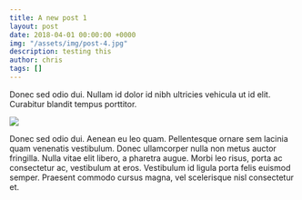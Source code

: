 ```yaml
---
title: A new post 1
layout: post
date: 2018-04-01 00:00:00 +0000
img: "/assets/img/post-4.jpg"
description: testing this
author: chris
tags: []
---
```


Donec sed odio dui. Nullam id dolor id nibh ultricies vehicula ut id elit. Curabitur blandit tempus porttitor.

![](/assets/img/post-2.jpg)

Donec sed odio dui. Aenean eu leo quam. Pellentesque ornare sem lacinia quam venenatis vestibulum. Donec ullamcorper nulla non metus auctor fringilla. Nulla vitae elit libero, a pharetra augue. Morbi leo risus, porta ac consectetur ac, vestibulum at eros. Vestibulum id ligula porta felis euismod semper. Praesent commodo cursus magna, vel scelerisque nisl consectetur et.